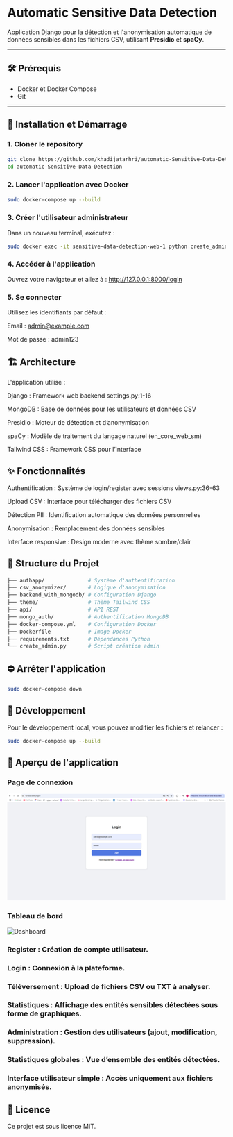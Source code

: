 # Automatic Sensitive Data Detection

Application Django pour la détection et l'anonymisation automatique de données sensibles dans les fichiers CSV, utilisant **Presidio** et **spaCy**.

---

## 🛠️ Prérequis

- Docker et Docker Compose  
- Git  

---

## 🚀 Installation et Démarrage

### 1. Cloner le repository

```bash
git clone https://github.com/khadijatarhri/automatic-Sensitive-Data-Detection.git  
cd automatic-Sensitive-Data-Detection
```
### 2. Lancer l'application avec Docker
```bash
sudo docker-compose up --build
```
### 3. Créer l'utilisateur administrateur  
Dans un nouveau terminal, exécutez :

```bash
sudo docker exec -it sensitive-data-detection-web-1 python create_admin.py
```
### 4. Accéder à l'application
Ouvrez votre navigateur et allez à :
http://127.0.0.1:8000/login

### 5. Se connecter
Utilisez les identifiants par défaut :

Email : admin@example.com

Mot de passe : admin123

## 🏗️ Architecture

L'application utilise :

Django : Framework web backend settings.py:1-16

MongoDB : Base de données pour les utilisateurs et données CSV

Presidio : Moteur de détection et d’anonymisation

spaCy : Modèle de traitement du langage naturel (en_core_web_sm)

Tailwind CSS : Framework CSS pour l’interface

## ✨ Fonctionnalités
Authentification : Système de login/register avec sessions views.py:36-63

Upload CSV : Interface pour télécharger des fichiers CSV

Détection PII : Identification automatique des données personnelles

Anonymisation : Remplacement des données sensibles

Interface responsive : Design moderne avec thème sombre/clair

## 📁 Structure du Projet
```bash
├── authapp/              # Système d'authentification  
├── csv_anonymizer/       # Logique d'anonymisation  
├── backend_with_mongodb/ # Configuration Django  
├── theme/                # Thème Tailwind CSS  
├── api/                  # API REST  
├── mongo_auth/           # Authentification MongoDB  
├── docker-compose.yml    # Configuration Docker  
├── Dockerfile            # Image Docker  
├── requirements.txt      # Dépendances Python  
└── create_admin.py       # Script création admin
```
## ⛔ Arrêter l'application
```bash
sudo docker-compose down
```
## 🔧 Développement
Pour le développement local, vous pouvez modifier les fichiers et relancer :

```bash
sudo docker-compose up --build
```


## 📸 Aperçu de l'application

### Page de connexion
![Page de connexion](assets/login.png)

### Tableau de bord
![Dashboard](assets/dashboard.png)

### Register : Création de compte utilisateur.

### Login : Connexion à la plateforme.

### Téléversement : Upload de fichiers CSV ou TXT à analyser.

### Statistiques : Affichage des entités sensibles détectées sous forme de graphiques.

### Administration : Gestion des utilisateurs (ajout, modification, suppression).

### Statistiques globales : Vue d’ensemble des entités détectées.

### Interface utilisateur simple : Accès uniquement aux fichiers anonymisés.








## 📄 Licence
Ce projet est sous licence MIT.
